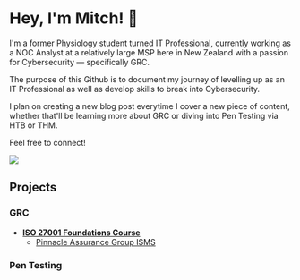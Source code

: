 # Hey, I'm Mitch! 👋

I'm a former Physiology student turned IT Professional, currently working as a NOC Analyst at a relatively large MSP here in New Zealand with a passion for Cybersecurity — specifically GRC.

The purpose of this Github is to document my journey of levelling up as an IT Professional as well as develop skills to break into Cybersecurity.

I plan on creating a new blog post everytime I cover a new piece of content, whether that'll be learning more about GRC or diving into Pen Testing via HTB or THM.

Feel free to connect!

<a href="https://www.linkedin.com/in/hayesmitch/"><img src="https://img.shields.io/badge/-LinkedIn-0072b1?&style=for-the-badge&logo=linkedin&logoColor=white"/></a>

## Projects

### GRC

- **<a href="https://github.com/snkrmitch/-ISO-27001-Foundations">ISO 27001 Foundations Course</a>**
  - <a href="https://github.com/snkrmitch/PinnacleAssuranceGroupISMS">Pinnacle Assurance Group ISMS</a>

### Pen Testing
